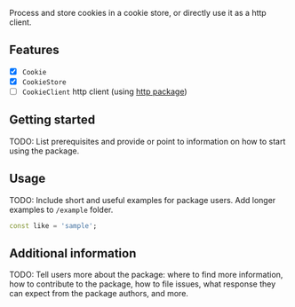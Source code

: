 Process and store cookies in a cookie store, or directly use it as a http client.

## Features

- [x] `Cookie`
- [x] `CookieStore`
- [ ] `CookieClient` http client (using [http package](https://pub.dev/packages/http))

## Getting started

TODO: List prerequisites and provide or point to information on how to
start using the package.

## Usage

TODO: Include short and useful examples for package users. Add longer examples
to `/example` folder.

```dart
const like = 'sample';
```

## Additional information

TODO: Tell users more about the package: where to find more information, how to
contribute to the package, how to file issues, what response they can expect
from the package authors, and more.
